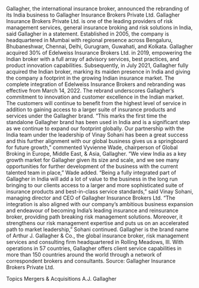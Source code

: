 Gallagher, the international insurance broker, announced the rebranding of its India business to Gallagher Insurance Brokers Private Ltd.
Gallagher Insurance Brokers Private Ltd. is one of the leading providers of risk management services, general insurance broking and risk solutions in India, said Gallagher in a statement. Established in 2005, the company is headquartered in Mumbai with regional presence across Bengaluru, Bhubaneshwar, Chennai, Delhi, Gurugram, Guwahati, and Kolkata.
Gallagher acquired 30% of Edelweiss Insurance Brokers Ltd. in 2019, empowering the Indian broker with a full array of advisory services, best practices, and product innovation capabilities. Subsequently, in July 2021, Gallagher fully acquired the Indian broker, marking its maiden presence in India and giving the company a footprint in the growing Indian insurance market.
The complete integration of Edelweiss Insurance Brokers and rebranding was effective from March 14, 2022.
The rebrand underscores Gallagher’s commitment to innovation and customer excellence in the Indian market. The customers will continue to benefit from the highest level of service in addition to gaining access to a larger suite of insurance products and services under the Gallagher brand.
“This marks the first time the standalone Gallagher brand has been used in India and is a significant step as we continue to expand our footprint globally. Our partnership with the India team under the leadership of Vinay Sohani has been a great success and this further alignment with our global business gives us a springboard for future growth,” commented Vyvienne Wade, chairperson of Global Broking in Europe, Middle East, & Asia, Gallagher.
“We view India as a key growth market for Gallagher given its size and scale, and we see many opportunities for further development of the business with the current talented team in place,” Wade added.
“Being a fully integrated part of Gallagher in India will add a lot of value to the business in the long run bringing to our clients access to a larger and more sophisticated suite of insurance products and best-in-class service standards,” said Vinay Sohani, managing director and CEO of Gallagher Insurance Brokers Ltd.
“The integration is also aligned with our company’s ambitious business expansion and endeavour of becoming India’s leading insurance and reinsurance broker, providing path breaking risk management solutions. Moreover, it strengthens our risk management expertise and puts us on an accelerated path to market leadership,” Sohani continued.
Gallagher is the brand name of Arthur J. Gallagher & Co., the global insurance broker, risk management services and consulting firm headquartered in Rolling Meadows, Ill. With operations in 57 countries, Gallagher offers client service capabilities in more than 150 countries around the world through a network of correspondent brokers and consultants.
Source: Gallagher Insurance Brokers Private Ltd.

Topics
Mergers & Acquisitions
A.J. Gallagher
